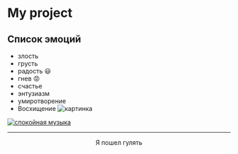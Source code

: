 # My project
## Список эмоций 
* злость
* грусть
* радость :smiley:
* гнев :rage:
* счастье 
* энтузиазм
* умиротворение
* Восхищение
![картинка](https://media.proglib.io/wp-uploads/2018/04/python-acc9c68ff62d73618344379ce3e645c9.png)

[![спокойная музыка](https://upload.wikimedia.org/wikipedia/commons/thumb/2/2a/Mount._Mkinvarcveri_%28Kazbek%29_5033_m.%2C_Stefancminda_district.jpg/420px-Mount._Mkinvarcveri_%28Kazbek%29_5033_m.%2C_Stefancminda_district.jpg)](https://www.youtube.com/watch?v=S7U8ExhCK50
) 

<hr>
<center>Я пошел гулять</center>